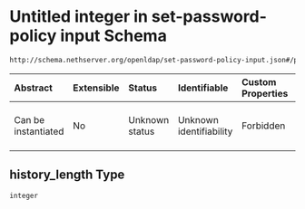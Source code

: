 # Untitled integer in set-password-policy input Schema

```txt
http://schema.nethserver.org/openldap/set-password-policy-input.json#/properties/strength/properties/history_length
```



| Abstract            | Extensible | Status         | Identifiable            | Custom Properties | Additional Properties | Access Restrictions | Defined In                                                                                         |
| :------------------ | :--------- | :------------- | :---------------------- | :---------------- | :-------------------- | :------------------ | :------------------------------------------------------------------------------------------------- |
| Can be instantiated | No         | Unknown status | Unknown identifiability | Forbidden         | Allowed               | none                | [set-password-policy-input.json\*](openldap/set-password-policy-input.json "open original schema") |

## history\_length Type

`integer`
